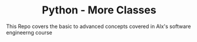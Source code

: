 <h1 align='center'> Python - More Classes </h1>

This Repo covers the basic to advanced concepts covered in Alx's software engineerng course

